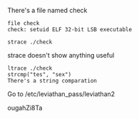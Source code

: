There's a file named check

```
file check
check: setuid ELF 32-bit LSB executable
```

```
strace ./check
```

strace doesn't show anything useful

```
ltrace ./check
strcmp("tes", "sex")
There's a string comparation
```

Go to /etc/leviathan_pass/leviathan2

ougahZi8Ta
